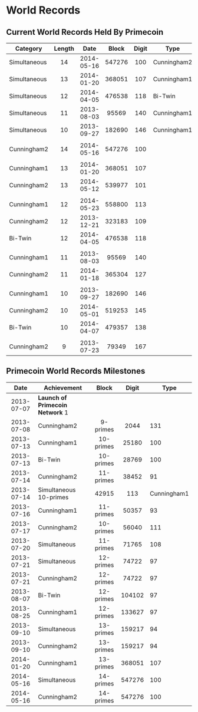 <!-- TITLE: Current World Records -->
<!-- SUBTITLE: A quick summary of Current World Records -->

# World Records
## Current World Records Held By Primecoin
Category | Length | Date | Block | Digit | Type
 --- |:---:|:---:|:---:|:---:| ---
Simultaneous | 14 | 2014-05-16 | 547276 | 100 | Cunningham2
Simultaneous | 13 | 2014-01-20 | 368051 | 107 | Cunningham1
Simultaneous | 12 | 2014-04-05 | 476538 | 118 | Bi-Twin
Simultaneous | 11 | 2013-08-03 | 95569 | 140 | Cunningham1
Simultaneous | 10 | 2013-09-27 | 182690 | 146 | Cunningham1
  |  |  |  |  | 
Cunningham2 | 14 | 2014-05-16 | 547276 | 100 | 
  |  |  |  |  | 
Cunningham1 | 13 | 2014-01-20 | 368051 | 107 | 
Cunningham2 | 13 | 2014-05-12 | 539977 | 101 | 
  |  |  |  |  | 
Cunningham1 | 12 | 2014-05-23 | 558800 | 113
Cunningham2 | 12 | 2013-12-21 | 323183 | 109
Bi-Twin | 12 | 2014-04-05 | 476538 | 118
  |  |  |  |  | 
Cunningham1 | 11 | 2013-08-03 | 95569 | 140
Cunningham2 | 11 | 2014-01-18 | 365304 | 127
  |  |  |  |  | 
Cunningham1 | 10 | 2013-09-27 | 182690 | 146
Cunningham2 | 10 | 2014-05-01 | 519253 | 145
Bi-Twin | 10 | 2014-04-07 | 479357 | 138
  |  |  |  |  | 
Cunningham2 | 9 | 2013-07-23 | 79349 | 167
## Primecoin World Records Milestones
Date | Achievement | Block | Digit | Type
 :---:| --- |:---:|:---:| ---
2013-07-07 | **Launch of Primecoin Network**       1
2013-07-08 | Cunningham2 | 9-primes | 2044 | 131
2013-07-13 | Cunningham1 | 10-primes | 25180 | 100
2013-07-13 | Bi-Twin | 10-primes | 28769 | 100
2013-07-14 | Cunningham2 | 11-primes | 38452 | 91
2013-07-14 | Simultaneous 10-primes | 42915 | 113 | Cunningham1
2013-07-16 | Cunningham1 | 11-primes | 50357 | 93
2013-07-17 | Cunningham2 | 10-primes | 56040 | 111
2013-07-20 | Simultaneous |  11-primes | 71765 | 108 | Cunningham2
2013-07-21 | Simultaneous | 12-primes | 74722 | 97 | Cunningham2
2013-07-21 | Cunningham2 |  12-primes | 74722 | 97
2013-08-07 | Bi-Twin | 12-primes | 104102 | 97 
2013-08-25 | Cunningham1 |  12-primes | 133627 | 97
2013-09-10 | Simultaneous | 13-primes | 159217 | 94 | Cunningham2
2013-09-10 | Cunningham2 |  13-primes | 159217 | 94
2014-01-20 | Cunningham1 |  13-primes | 368051 | 107
2014-05-16 | Simultaneous | 14-primes | 547276 | 100 | Cunningham2
2014-05-16 | Cunningham2 | 14-primes | 547276 | 100
 